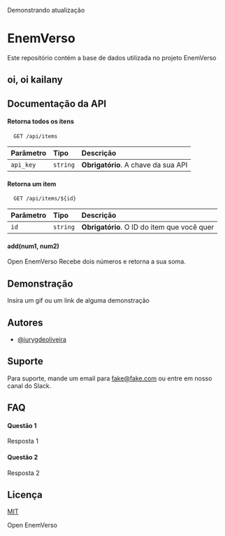 Demonstrando atualização
# EnemVerso

Este repositório contém a base de dados utilizada no projeto EnemVerso
## oi, oi kailany

## Documentação da API

#### Retorna todos os itens

```http
  GET /api/items
```

| Parâmetro   | Tipo       | Descrição                           |
| :---------- | :--------- | :---------------------------------- |
| `api_key` | `string` | **Obrigatório**. A chave da sua API |

#### Retorna um item

```http
  GET /api/items/${id}
```

| Parâmetro   | Tipo       | Descrição                                   |
| :---------- | :--------- | :------------------------------------------ |
| `id`      | `string` | **Obrigatório**. O ID do item que você quer |

#### add(num1, num2)
Open
EnemVerso
Recebe dois números e retorna a sua soma.


## Demonstração

Insira um gif ou um link de alguma demonstração


## Autores

- [@iurygdeoliveira](https://www.github.com/iurygdeoliveira)


## Suporte

Para suporte, mande um email para fake@fake.com ou entre em nosso canal do Slack.


## FAQ

#### Questão 1

Resposta 1

#### Questão 2

Resposta 2


## Licença

[MIT](https://choosealicense.com/licenses/mit/)

Open
EnemVerso